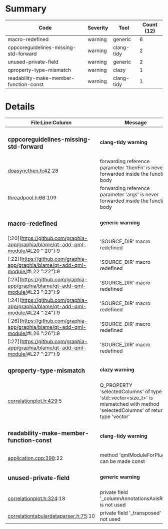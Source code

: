 # Summary
| Code | Severity | Tool | Count (12) |
|---|---|---|---|
| macro-redefined | warning | generic | 6 |
| cppcoreguidelines-missing-std-forward | warning | clang-tidy | 2 |
| unused-private-field | warning | generic | 2 |
| qproperty-type-mismatch | warning | clazy | 1 |
| readability-make-member-function-const | warning | clang-tidy | 1 |
# Details
| File:Line:Column | Message |
|---|---|
| <h3>cppcoreguidelines-missing-std-forward</h3> | <h4>clang-tidy warning</h4> |
| [doasyncthen.h:42](https://github.com/graphia-app/graphia/blame/qt-add-qml-module/source/shared/utils/doasyncthen.h#L42 "source/shared/utils/doasyncthen.h:42"):28 | forwarding reference parameter 'thenFn' is never forwarded inside the function body |
| [threadpool.h:66](https://github.com/graphia-app/graphia/blame/qt-add-qml-module/source/shared/utils/threadpool.h#L66 "source/shared/utils/threadpool.h:66"):109 | forwarding reference parameter 'args' is never forwarded inside the function body |
| <h3>macro-redefined</h3> | <h4>generic warning</h4> |
| [<command line>:20](https://github.com/graphia-app/graphia/blame/qt-add-qml-module/<command line>#L20 "<command line>:20"):9 | 'SOURCE_DIR' macro redefined |
| [<command line>:22](https://github.com/graphia-app/graphia/blame/qt-add-qml-module/<command line>#L22 "<command line>:22"):9 | 'SOURCE_DIR' macro redefined |
| [<command line>:23](https://github.com/graphia-app/graphia/blame/qt-add-qml-module/<command line>#L23 "<command line>:23"):9 | 'SOURCE_DIR' macro redefined |
| [<command line>:24](https://github.com/graphia-app/graphia/blame/qt-add-qml-module/<command line>#L24 "<command line>:24"):9 | 'SOURCE_DIR' macro redefined |
| [<command line>:26](https://github.com/graphia-app/graphia/blame/qt-add-qml-module/<command line>#L26 "<command line>:26"):9 | 'SOURCE_DIR' macro redefined |
| [<command line>:27](https://github.com/graphia-app/graphia/blame/qt-add-qml-module/<command line>#L27 "<command line>:27"):9 | 'SOURCE_DIR' macro redefined |
| <h3>qproperty-type-mismatch</h3> | <h4>clazy warning</h4> |
| [correlationplot.h:429](https://github.com/graphia-app/graphia/blame/qt-add-qml-module/Plugins/Correlation/correlationplot.h#L429 "Plugins/Correlation/correlationplot.h:429"):5 | Q_PROPERTY 'selectedColumns' of type 'std::vector<size_t>' is mismatched with method 'selectedColumns' of return type 'vector<unsignedlong>' |
| <h3>readability-make-member-function-const</h3> | <h4>clang-tidy warning</h4> |
| [application.cpp:398](https://github.com/graphia-app/graphia/blame/qt-add-qml-module/source/app/application.cpp#L398 "source/app/application.cpp:398"):22 | method 'qmlModuleForPlugin' can be made const |
| <h3>unused-private-field</h3> | <h4>generic warning</h4> |
| [correlationplot.h:324](https://github.com/graphia-app/graphia/blame/qt-add-qml-module/Plugins/Correlation/correlationplot.h#L324 "Plugins/Correlation/correlationplot.h:324"):18 | private field '_columnAnnotationsAxisRect' is not used |
| [correlationtabulardataparser.h:75](https://github.com/graphia-app/graphia/blame/qt-add-qml-module/Plugins/Correlation/correlationtabulardataparser.h#L75 "Plugins/Correlation/correlationtabulardataparser.h:75"):10 | private field '_transposed' is not used |
